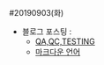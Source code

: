 #20190903(화)

  - 블로그 포스팅 : 
    - [QA,QC,TESTING](https://enfanthoon.tistory.com/63)
    - [마크다운 언어](https://enfanthoon.tistory.com/64)

